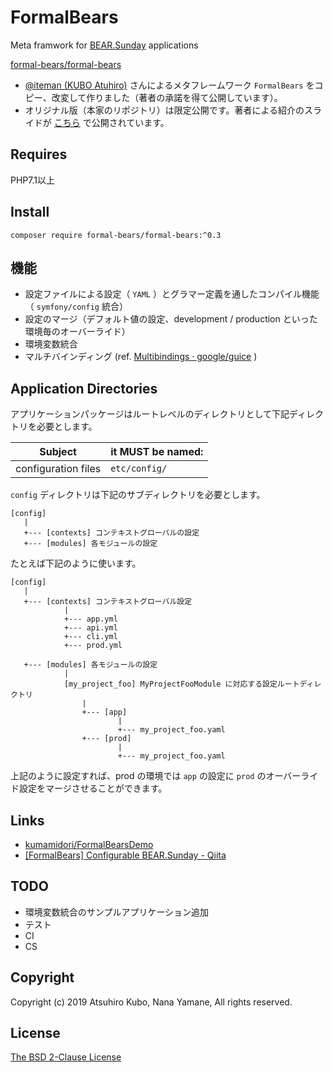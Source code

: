 # FormalBears
 
Meta framwork for [BEAR.Sunday](https://github.com/bearsunday/BEAR.Sunday) applications

[formal-bears/formal-bears](https://packagist.org/packages/formal-bears/formal-bears)

- [@iteman (KUBO Atuhiro)](https://github.com/iteman) さんによるメタフレームワーク `FormalBears` をコピー、改変して作りました（著者の承諾を得て公開しています）。
- オリジナル版（本家のリポジトリ）は限定公開です。著者による紹介のスライドが [こちら](https://www.slideshare.net/iteman/the-birth-of-formalbears) で公開されています。



## Requires

PHP7.1以上

## Install

```
composer require formal-bears/formal-bears:^0.3
```

## 機能

- 設定ファイルによる設定（ `YAML` ）とグラマー定義を通したコンパイル機能（ `symfony/config` 統合）
- 設定のマージ（デフォルト値の設定、development / production といった環境毎のオーバーライド）
- 環境変数統合
- マルチバインディング (ref. [Multibindings · google/guice](https://github.com/google/guice/wiki/Multibindings) )

## Application Directories

アプリケーションパッケージはルートレベルのディレクトリとして下記ディレクトリを必要とします。

| Subject | it MUST be named: |
| ----------------------------------------------- | -------------------------- |
| configuration files                             | `etc/config/`                  |


`config` ディレクトリは下記のサブディレクトリを必要とします。

```
[config]
   |
   +--- [contexts] コンテキストグローバルの設定 
   +--- [modules] 各モジュールの設定
```

たとえば下記のように使います。

```
[config]
   |
   +--- [contexts] コンテキストグローバル設定 
            |
            +--- app.yml
            +--- api.yml
            +--- cli.yml
            +--- prod.yml
            
   +--- [modules] 各モジュールの設定
            |
            [my_project_foo] MyProjectFooModule に対応する設定ルートディレクトリ
                |
                +--- [app]
                        |
                        +--- my_project_foo.yaml
                +--- [prod]
                        |
                        +--- my_project_foo.yaml
```

上記のように設定すれば、prod の環境では `app` の設定に `prod` のオーバーライド設定をマージさせることができます。

## Links

- [kumamidori/FormalBearsDemo](https://github.com/kumamidori/FormalBearsDemo)
- [\[FormalBears\] Configurable BEAR\.Sunday \- Qiita](https://qiita.com/kumamidori/items/53f3a271e3de70c5abf4)

## TODO

- 環境変数統合のサンプルアプリケーション追加
- テスト
- CI
- CS

## Copyright

Copyright (c) 2019 Atsuhiro Kubo, Nana Yamane, All rights reserved.

## License

[The BSD 2-Clause License](http://opensource.org/licenses/BSD-2-Clause)
